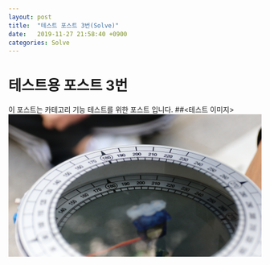 ```yaml
---
layout: post
title:  "테스트 포스트 3번(Solve)"
date:   2019-11-27 21:58:40 +0900
categories: Solve
---
```

# 테스트용 포스트 3번
이 포스트는 카테고리 기능 테스트를 위한 포스트 입니다.
##<테스트 이미지>
![IMG_9574](/assets/IMG_9574.JPG)
